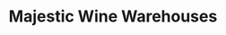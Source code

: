 ---
title: "Majestic Wine Warehouses"
url: /aberdeen/majestic-wine-warehouses/
shop: Spirituosen
---